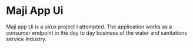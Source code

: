 # Maji App Ui

Maji app Ui is a ui/ux project I attempted. The application works as a consumer endpoint in the day to day business of the water and sanitations service industry.
